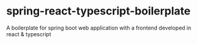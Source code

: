 # spring-react-typescript-boilerplate
A boilerplate for spring boot web application with a frontend developed in react &amp; typescript
